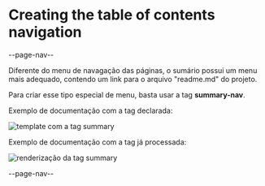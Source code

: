 # Creating the table of contents navigation

--page-nav--

Diferente do menu de navagação das páginas, o sumário possui um menu mais adequado, contendo um link para o arquivo "readme.md" do projeto.

Para criar esse tipo especial de menu, basta usar a tag **summary-nav**.

Exemplo de documentação com a tag declarada:

![template com a tag summary](../imgs/summary-nav-template.png)

Exemplo de documentação com a tag já processada:

![renderização da tag summary](../imgs/summary-nav.png)

--page-nav--
